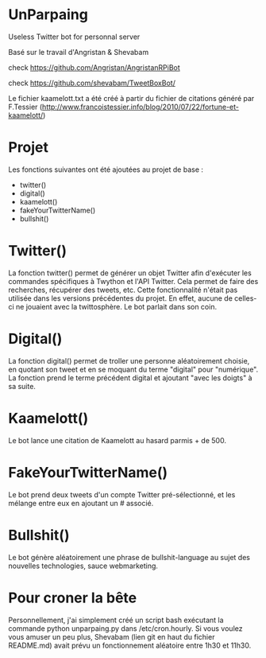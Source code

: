 # UnParpaing
Useless Twitter bot for personnal server

Basé sur le travail d'Angristan & Shevabam

check https://github.com/Angristan/AngristanRPiBot

check https://github.com/shevabam/TweetBoxBot/

Le fichier kaamelott.txt a été créé à partir du fichier de citations généré par F.Tessier (http://www.francoistessier.info/blog/2010/07/22/fortune-et-kaamelott/)

# Projet
Les fonctions suivantes ont été ajoutées au projet de base :
- twitter()
- digital()
- kaamelott()
- fakeYourTwitterName()
- bullshit()

# Twitter()
La fonction twitter() permet de générer un objet Twitter afin d'exécuter les commandes spécifiques à Twython et l'API Twitter. Cela permet de faire des recherches, récupérer des tweets, etc. Cette fonctionnalité n'était pas utilisée dans les versions précédentes du projet. En effet, aucune de celles-ci ne jouaient avec la twittosphère. Le bot parlait dans son coin.

# Digital()
La fonction digital() permet de troller une personne aléatoirement choisie, en quotant son tweet et en se moquant du terme "digital" pour "numérique". La fonction prend le terme précédent digital et ajoutant "avec les doigts" à sa suite.

# Kaamelott()
Le bot lance une citation de Kaamelott au hasard parmis + de 500.

# FakeYourTwitterName()
Le bot prend deux tweets d'un compte Twitter pré-sélectionné, et les mélange entre eux en ajoutant un # associé.

# Bullshit()
Le bot génère aléatoirement une phrase de bullshit-language au sujet des nouvelles technologies, sauce webmarketing.

# Pour croner la bête
Personnellement, j'ai simplement créé un script bash exécutant la commande python unparpaing.py dans /etc/cron.hourly. Si vous voulez vous amuser un peu plus, Shevabam (lien git en haut du fichier README.md) avait prévu un fonctionnement aléatoire entre 1h30 et 11h30.
